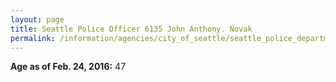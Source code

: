 ```yaml
---
layout: page
title: Seattle Police Officer 6135 John Anthony. Novak
permalink: /information/agencies/city_of_seattle/seattle_police_department/copbook/6135/
---
```


**Age as of Feb. 24, 2016:** 47
